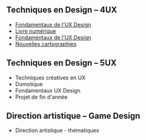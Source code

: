## Techniques en Design – 4UX

- [Fondamentaux de l'UX Design](/4UX/fondamentaux-ux-design-01.md)
- [Livre numérique](4UX/Livre-numerique.md)
- [Fondamentaux de l'UX Design](4UX/fondamentaux-ux-design-02.md)
- [Nouvelles cartographies](4UX/nouvelles-cartographies.md)

## Techniques en Design – 5UX

- Techniques créatives en UX
- Domotique
- Fondamentaux UX Design
- Projet de fin d'année

## Direction artistique – Game Design

- Direction artistique - thématiques
